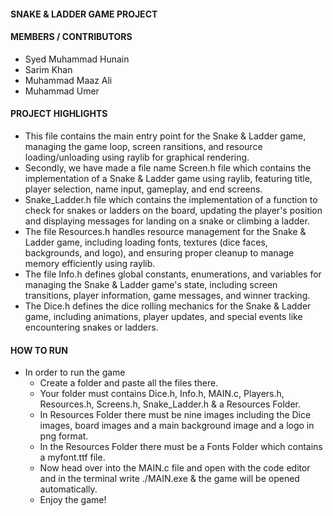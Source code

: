 #### SNAKE & LADDER GAME PROJECT

#### MEMBERS / CONTRIBUTORS
* Syed Muhammad Hunain 
* Sarim Khan
* Muhammad Maaz Ali
* Muhammad Umer

#### PROJECT HIGHLIGHTS
* This file contains the main entry point for the Snake & Ladder game, managing the game loop, screen ransitions, and resource loading/unloading using raylib for       graphical rendering.
* Secondly, we have made a file name Screen.h file which contains the implementation of a Snake & Ladder game using raylib, featuring title, player selection, name     input, gameplay, and end screens.
* Snake_Ladder.h file which contains the implementation of a function to check for snakes or ladders on the board, updating the player's position and displaying        messages for landing on a snake or climbing a ladder.
* The file Resources.h handles resource management for the Snake & Ladder game, including loading fonts, textures (dice faces, backgrounds, and logo), and ensuring     proper cleanup to manage memory efficiently using raylib.
* The file Info.h defines global constants, enumerations, and variables for managing the Snake & Ladder game's state, including screen transitions, player              information, game messages, and winner tracking.
* The Dice.h defines the dice rolling mechanics for the Snake & Ladder game, including animations, player updates, and special events like encountering snakes or       ladders.

#### HOW TO RUN
* In order to run the game
     * Create a folder and paste all the files there.
     * Your folder must contains Dice.h, Info.h, MAIN.c, Players.h, Resources.h, Screens.h, Snake_Ladder.h & a Resources Folder.
     * In Resources Folder there must be nine images including the Dice images, board images and a main background image and a logo in png format.
     * In the Resources Folder there must be a Fonts Folder which contains a myfont.ttf file.
     * Now head over into the MAIN.c file and open with the code editor and in the terminal write ./MAIN.exe & the game will be opened automatically.
     * Enjoy the game!
 
